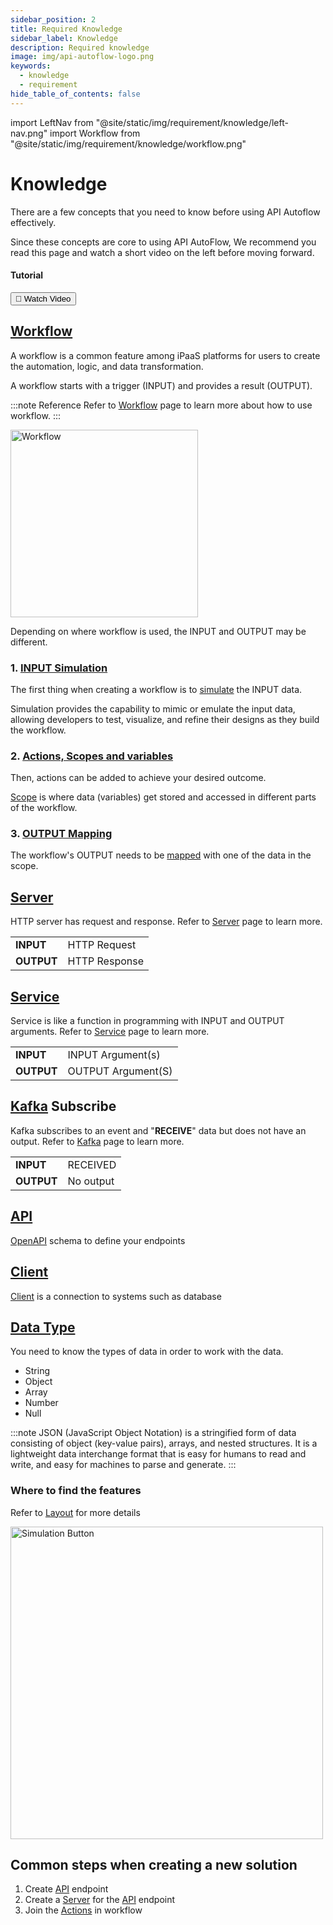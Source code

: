 ```yaml
---
sidebar_position: 2
title: Required Knowledge
sidebar_label: Knowledge
description: Required knowledge
image: img/api-autoflow-logo.png
keywords:
  - knowledge
  - requirement
hide_table_of_contents: false
---
```


import LeftNav from "@site/static/img/requirement/knowledge/left-nav.png"
import Workflow from "@site/static/img/requirement/knowledge/workflow.png"

# Knowledge

<div class="colTwoBlock">
    <div class="colTwoLeft">
        <div class="colTwoWrapper">
          <p>There are a few concepts that you need to know before using API Autoflow effectively.</p>
          <p>Since these concepts are core to using API AutoFlow, We recommend you read this page and watch a short video on the left before moving forward.</p>
        </div>
    </div>
    <div class="colTwoRight">
          <h4>Tutorial</h4>
          <a target="_blank" href="https://www.youtube.com/watch?v=0qhqOcQKruM"><button class="btnVideo">🎥 Watch Video</button></a>
    </div>
    <div class="colTwoClearer"></div>
</div>

## [Workflow](../Guide/Workflow/)

A workflow is a common feature among iPaaS platforms for users to create the automation, logic, and data transformation.

A workflow starts with a trigger (INPUT) and provides a result (OUTPUT).

:::note Reference
Refer to [Workflow](../Guide/Workflow/) page to learn more about how to use workflow.
:::

<img src={Workflow} alt="Workflow" class="myResponsiveImg" width="300"/>

Depending on where workflow is used, the INPUT and OUTPUT may be different.

### 1. [INPUT Simulation](../Guide/Workflow/Input-Simulation/)

The first thing when creating a workflow is to [simulate](../Guide/Workflow/Input-Simulation/) the INPUT data.

Simulation provides the capability to mimic or emulate the input data, allowing developers to test, visualize, and refine their designs as they build the workflow.

### 2. [Actions, Scopes and variables](../../Documentation/Guide/Workflow)

Then, actions can be added to achieve your desired outcome.

[Scope](../../Documentation/Guide/Workflow) is where data (variables) get stored and accessed in different parts of the workflow.

### 3. [OUTPUT Mapping](../Guide/Workflow/Output-Mapping/)

The workflow's OUTPUT needs to be [mapped](../Guide/Workflow/Output-Mapping/) with one of the data in the scope.

## [Server](../Guide/Server/)

HTTP server has request and response. Refer to [Server](../Guide/Server/) page to learn more.

|             |             |
| ----------- | ----------- |
| **INPUT**   | HTTP Request |
| **OUTPUT**  | HTTP Response |


## [Service](../Guide/Service/)

Service is like a function in programming with INPUT and OUTPUT arguments. Refer to [Service](../Guide/Service/) page to learn more.

|             |             |
| ----------- | ----------- |
| **INPUT**   | INPUT Argument(s) |
| **OUTPUT**  | OUTPUT Argument(S) |


## [Kafka](../Guide/Clients/Kafka/) Subscribe

Kafka subscribes to an event and "**RECEIVE**" data but does not have an output. Refer to [Kafka](../Guide/Clients/Kafka/) page to learn more.

|             |             |
| ----------- | ----------- |
| **INPUT**   | RECEIVED |
| **OUTPUT**  | No output |


## [API](../Guide/API/)

[OpenAPI](../Guide/API/) schema to define your endpoints

## [Client](../Guide/Clients/)

[Client](../Guide/Clients/) is a connection to systems such as database

## [Data Type](../Guide/data-types)

You need to know the types of data in order to work with the data.

- String
- Object
- Array
- Number
- Null

:::note
JSON (JavaScript Object Notation) is a stringified form of data consisting of object (key-value pairs), arrays, and nested structures. It is a lightweight data interchange format that is easy for humans to read and write, and easy for machines to parse and generate.
:::

### Where to find the features

Refer to [Layout](../Getting-Started/Layout/) for more details

<img src={LeftNav} alt="Simulation Button" class="myResponsiveImg" width="500"/>

## Common steps when creating a new solution

1. Create [API](../Guide/API/) endpoint
2. Create a [Server](../Guide/Server/) for the [API](../Guide/API/) endpoint
3. Join the [Actions](../Guide/Workflow/Action/) in workflow